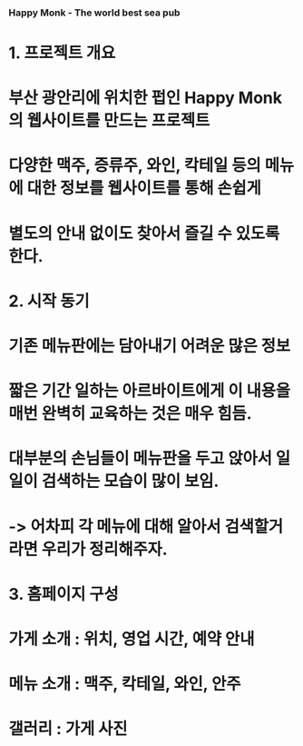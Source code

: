 ### Happy Monk - The world best sea pub ###

# 1. 프로젝트 개요
# 부산 광안리에 위치한 펍인 Happy Monk의 웹사이트를 만드는 프로젝트
# 다양한 맥주, 증류주, 와인, 칵테일 등의 메뉴에 대한 정보를 웹사이트를 통해 손쉽게
# 별도의 안내 없이도 찾아서 즐길 수 있도록 한다.

# 2. 시작 동기
# 기존 메뉴판에는 담아내기 어려운 많은 정보
# 짧은 기간 일하는 아르바이트에게 이 내용을 매번 완벽히 교육하는 것은 매우 힘듬.
# 대부분의 손님들이 메뉴판을 두고 앉아서 일일이 검색하는 모습이 많이 보임.
# -> 어차피 각 메뉴에 대해 알아서 검색할거라면 우리가 정리해주자.

# 3. 홈페이지 구성
# 가게 소개 : 위치, 영업 시간, 예약 안내
# 메뉴 소개 : 맥주, 칵테일, 와인, 안주
# 갤러리 : 가게 사진
